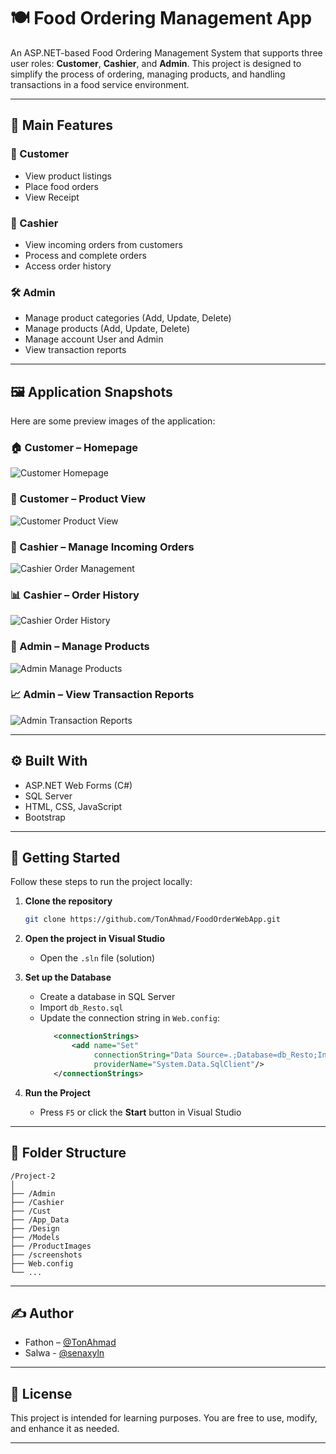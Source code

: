 # 🍽️ Food Ordering Management App

An ASP.NET-based Food Ordering Management System that supports three user roles: **Customer**, **Cashier**, and **Admin**. This project is designed to simplify the process of ordering, managing products, and handling transactions in a food service environment.

---

## 📌 Main Features

### 👥 Customer
- View product listings
- Place food orders
- View Receipt

### 🎼 Cashier
- View incoming orders from customers
- Process and complete orders
- Access order history

### 🛠️ Admin
- Manage product categories (Add, Update, Delete)
- Manage products (Add, Update, Delete)
- Manage account User and Admin
- View transaction reports

---

## 🖼️ Application Snapshots

Here are some preview images of the application:

### 🏠 Customer – Homepage
![Customer Homepage](screenshots/customer-homepage.png)

### 🍔 Customer – Product View
![Customer Product View](screenshots/customer-products.png)

### 📅 Cashier – Manage Incoming Orders
![Cashier Order Management](screenshots/cashier-orders.png)

### 📊 Cashier – Order History
![Cashier Order History](screenshots/cashier-history.png)

### 🛒 Admin – Manage Products
![Admin Manage Products](screenshots/admin-products.png)

### 📈 Admin – View Transaction Reports
![Admin Transaction Reports](screenshots/admin-reports.png)

---

## ⚙️ Built With

- ASP.NET Web Forms (C#)
- SQL Server
- HTML, CSS, JavaScript
- Bootstrap

---

## 🚀 Getting Started

Follow these steps to run the project locally:

1. **Clone the repository**
   ```bash
   git clone https://github.com/TonAhmad/FoodOrderWebApp.git
   ```

2. **Open the project in Visual Studio**
   - Open the `.sln` file (solution)

3. **Set up the Database**
   - Create a database in SQL Server
   - Import `db_Resto.sql`
   - Update the connection string in `Web.config`:
     ```xml
      	<connectionStrings>
      		<add name="Set"
      			 connectionString="Data Source=.;Database=db_Resto;Integrated Security=True;"
      			 providerName="System.Data.SqlClient"/>
      	</connectionStrings>
     ```

4. **Run the Project**
   - Press `F5` or click the **Start** button in Visual Studio

---

## 📝 Folder Structure

```plaintext
/Project-2
│
├── /Admin
├── /Cashier
├── /Cust
├── /App_Data
├── /Design
├── /Models
├── /ProductImages
├── /screenshots
├── Web.config
└── ...
```

---

## ✍️ Author

- Fathon – [@TonAhmad](https://github.com/TonAhmad)
- Salwa - [@senaxyln](https://github.com/senaxyln)

---

## 📝 License

This project is intended for learning purposes. You are free to use, modify, and enhance it as needed.

---

